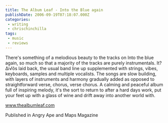 ```yaml
---
title: The Album Leaf - Into the Blue again
publishDate: 2006-09-19T07:18:07.000Z
categories:
 - writing
 - chrischinchilla
tags:
 - music 
 - reviews
---
```


There's something of a melodious beauty to the tracks on Into the blue again, so much so that a majority of the tracks are purely instrumentals. It?∆í√ôs laid back, the usual band line up supplemented with strings, vibes, keyboards, samples and multiple vocalists. The songs are slow building, with layers of instruments and harmony gradually added as opposed to straightforward verse, chorus, verse chorus. A calming and peaceful album full of inspiring melody, it's the sort to return to after a hard days work, put your feet up with a glass of wine and drift away into another world with.

<a href='https://www.thealbumleaf.com' target='_blank'>www.thealbumleaf.com</a>

Published in Angry Ape and Maps Magazine
